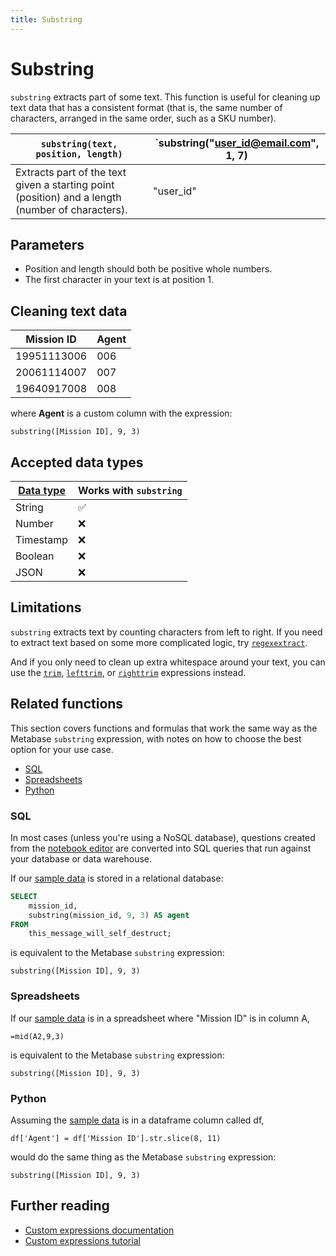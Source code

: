 ```yaml
---
title: Substring
---
```


# Substring

`substring` extracts part of some text. This function is useful for cleaning up text data that has a consistent format (that is, the same number of characters, arranged in the same order, such as a SKU number).

| `substring(text, position, length)`                                                              | `substring("user_id@email.com", 1, 7) |
|--------------------------------------------------------------------------------------------------|---------------------------------------|
| Extracts part of the text given a starting point (position) and a length (number of characters). | "user_id"                             |

## Parameters

- Position and length should both be positive whole numbers. 
- The first character in your text is at position 1.

## Cleaning text data

| Mission ID  | Agent |
|-------------|-------|
| 19951113006 | 006   |
| 20061114007 | 007   |
| 19640917008 | 008   |

where **Agent** is a custom column with the expression:

```
substring([Mission ID], 9, 3)
```

## Accepted data types

| [Data type](https://www.metabase.com/learn/databases/data-types-overview#examples-of-data-types) | Works with `substring`  |
| ----------------------- | -------------------- |
| String                  | ✅                   |
| Number                  | ❌                   |
| Timestamp               | ❌                   |
| Boolean                 | ❌                   |
| JSON                    | ❌                   |

## Limitations

`substring` extracts text by counting characters from left to right. If you need to extract text based on some more complicated logic, try [`regexextract`](../expressions-list.md#regexextract).

And if you only need to clean up extra whitespace around your text, you can use the [`trim`](../expressions-list.md#trim), [`lefttrim`](../expressions-list.md#lefttrim), or [`righttrim`](../expressions-list.md#righttrim) expressions instead.

## Related functions

This section covers functions and formulas that work the same way as the Metabase `substring` expression, with notes on how to choose the best option for your use case.

- [SQL](#sql)
- [Spreadsheets](#spreadsheets)
- [Python](#python)

### SQL

In most cases (unless you're using a NoSQL database), questions created from the [notebook editor](https://www.metabase.com/glossary/notebook_editor) are converted into SQL queries that run against your database or data warehouse. 

If our [sample data](#cleaning-text-data) is stored in a relational database:

```sql
SELECT
    mission_id,
    substring(mission_id, 9, 3) AS agent
FROM
    this_message_will_self_destruct;
```

is equivalent to the Metabase `substring` expression:

```
substring([Mission ID], 9, 3)
```

### Spreadsheets

If our [sample data](#cleaning-text-data) is in a spreadsheet where "Mission ID" is in column A,

```
=mid(A2,9,3)
```

is equivalent to the Metabase `substring` expression:

```
substring([Mission ID], 9, 3)
```

### Python

Assuming the [sample data](#cleaning-text-data) is in a dataframe column called df,

```
df['Agent'] = df['Mission ID'].str.slice(8, 11)
```

would do the same thing as the Metabase `substring` expression:

```
substring([Mission ID], 9, 3)
```

## Further reading

- [Custom expressions documentation](../expressions.md)
- [Custom expressions tutorial](https://www.metabase.com/learn/questions/)
